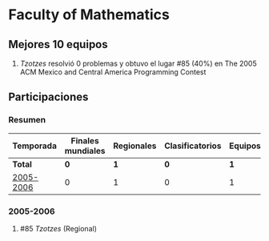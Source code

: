 # Faculty of Mathematics

## Mejores 10 equipos

1. _Tzotzes_ resolvió 0 problemas y obtuvo el lugar #85 (40%) en The 2005 ACM Mexico and Central America Programming Contest

## Participaciones

### Resumen

| Temporada | Finales mundiales | Regionales | Clasificatorios | Equipos |
| --- | --- | --- | --- | --- |
| **Total** | **0** | **1** | **0** | **1** |
| [2005-2006](#2005-2006) | 0 | 1 | 0 | 1 |

### 2005-2006

1. #85 _Tzotzes_ (Regional)



